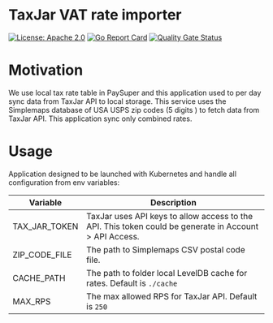 # TaxJar VAT rate importer

[![License: Apache 2.0](https://img.shields.io/badge/License-Apache2.0-green.svg)](https://opensource.org/licenses/Apache2.0)
[![Go Report Card](https://goreportcard.com/badge/github.com/paysuper/paysuper-taxjar-rate-importer)](https://goreportcard.com/report/github.com/paysuper/paysuper-taxjar-rate-importer)
[![Quality Gate Status](https://sonarcloud.io/api/project_badges/measure?project=paysuper_paysuper-taxjar-rate-importer&metric=alert_status)](https://sonarcloud.io/dashboard?id=paysuper_paysuper-taxjar-rate-importer)

# Motivation
We use local tax rate table in PaySuper and this application used to per day sync data from TaxJar API to
local storage. This service uses the Simplemaps database of USA USPS zip codes (5 digits ) to fetch data 
from TaxJar API. This application sync only combined rates.

# Usage

Application designed to be launched with Kubernetes and handle all configuration from env variables:

| Variable      | Description                                                                                            |
|---------------|--------------------------------------------------------------------------------------------------------|
| TAX_JAR_TOKEN | TaxJar uses API keys to allow access to the API. This token could be generate in Account > API Access. |
| ZIP_CODE_FILE | The path to Simplemaps CSV postal code file.                                                           |
| CACHE_PATH    | The path to folder local LevelDB cache for rates. Default is `./cache`                                 |
| MAX_RPS       | The max allowed RPS for TaxJar API. Default is `250`                                                   |



 